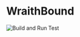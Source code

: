 # WraithBound
![Build and Run Test](https://github.com/Drakon4ik-Coder/WraithBound/actions/workflows/c-cpp.yml/badge.svg)
